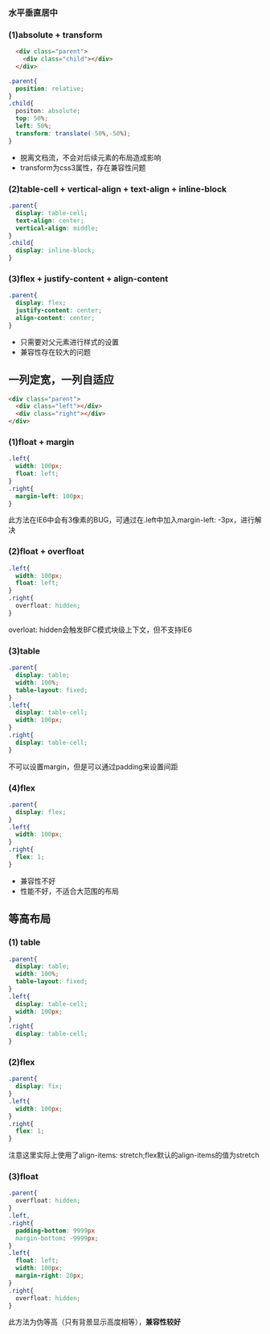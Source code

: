 ### 水平垂直居中

### (1)absolute + transform
```html
  <div class="parent">
    <div class="child"></div>
  </div>
```
```css
.parent{
  position: relative;
}
.child{
  positon: absolute;
  top: 50%;
  left: 50%;
  transform: translate(-50%,-50%);
}
```
* 脱离文档流，不会对后续元素的布局造成影响
* transform为css3属性，存在兼容性问题
### (2)table-cell + vertical-align + text-align + inline-block
```css
.parent{
  display: table-cell;
  text-align: center;
  vertical-align: middle;
}
.child{
  display: inline-block;
}
```
### (3)flex + justify-content + align-content
```css
.parent{
  display: flex;
  justify-content: center;
  align-content: center;
}
```
* 只需要对父元素进行样式的设置
* 兼容性存在较大的问题

## 一列定宽，一列自适应
```html
<div class="parent">
  <div class="left"></div>
  <div class="right"></div>
</div>
```
### (1)float + margin
```css
.left{
  width: 100px;
  float: left;
}
.right{
  margin-left: 100px;
}
```
此方法在IE6中会有3像素的BUG，可通过在.left中加入margin-left: -3px，进行解决
### (2)float + overfloat
```css
.left{
  width: 100px;
  float: left;
}
.right{
  overfloat: hidden;
}
```
overloat: hidden会触发BFC模式块级上下文，但不支持IE6
### (3)table
```css
.parent{
  display: table;
  width: 100%;
  table-layout: fixed;
}
.left{
  display: table-cell;
  width: 100px;
}
.right{
  display: table-cell;
}
```
不可以设置margin，但是可以通过padding来设置间距
### (4)flex
```css
.parent{
  display: flex;
}
.left{
  width: 100px;
}
.right{
  flex: 1;
}
```
* 兼容性不好
* 性能不好，不适合大范围的布局

## 等高布局
### (1) table
```css
.parent{
  display: table;
  width: 100%;
  table-layout: fixed;
}
.left{
  display: table-cell;
  width: 100px;
}
.right{
  display: table-cell;
}
```
### (2)flex
```css
.parent{
  display: fix;
}
.left{
  width: 100px;
}
.right{
  flex: 1;
}
```
注意这里实际上使用了align-items: stretch;flex默认的align-items的值为stretch
### (3)float
```css
.parent{
  overfloat: hidden;
}
.left,
.right{
  padding-bottom: 9999px
  margin-bottom: -9999px;
}
.left{
  float: left;
  width: 100px;
  margin-right: 20px;
}
.right{
  overfloat: hidden;
}
```
此方法为伪等高（只有背景显示高度相等），**兼容性较好**
